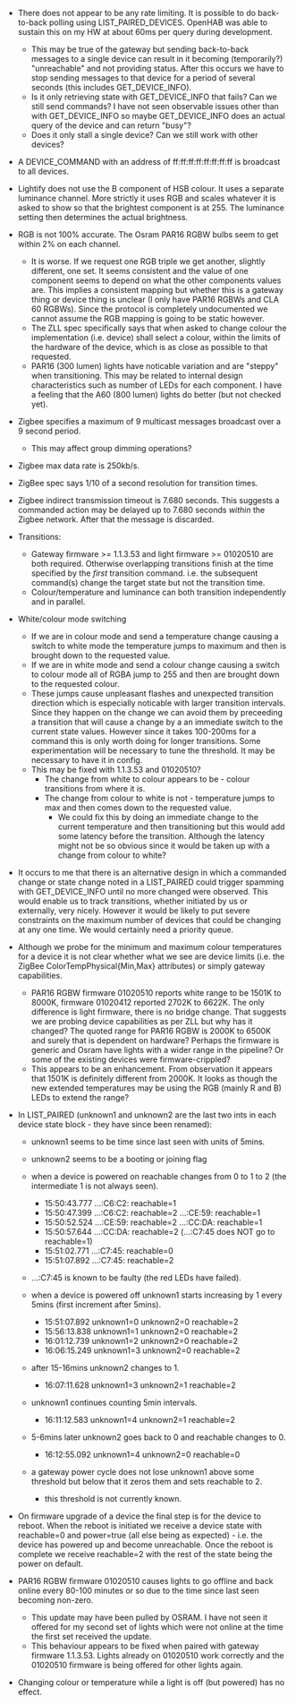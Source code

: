 * There does not appear to be any rate limiting. It is possible to do back-to-back polling using LIST_PAIRED_DEVICES. OpenHAB was able to sustain this on my HW at about 60ms per query during development.
  * This may be true of the gateway but sending back-to-back messages to a single device can result in it becoming (temporarily?) "unreachable" and not providing status. After this occurs we have to stop sending messages to that device for a period of several seconds (this includes GET_DEVICE_INFO).
  * Is it only retrieving state with GET_DEVICE_INFO that fails? Can we still send commands? I have not seen observable issues other than with GET_DEVICE_INFO so maybe GET_DEVICE_INFO does an actual query of the device and can return "busy"?
  * Does it only  stall a single device? Can we still work with other devices?

* A DEVICE_COMMAND with an address of ff:ff:ff:ff:ff:ff:ff:ff is broadcast to all devices.

* Lightify does not use the B component of HSB colour. It uses a separate luminance channel. More strictly it uses RGB and scales whatever it is asked to show so that the brightest component is at 255. The luminance setting then determines the actual brightness.

* RGB is not 100% accurate. The Osram PAR16 RGBW bulbs seem to get within 2% on each channel.
  * It is worse. If we request one RGB triple we get another, slightly different, one set. It seems consistent and the value of one component seems to depend on what the other components values are. This implies a consistent mapping but whether this is a gateway thing or device thing is unclear (I only have PAR16 RGBWs and CLA 60 RGBWs). Since the protocol is completely undocumented we cannot assume the RGB mapping is going to be static however.
  * The ZLL spec specifically says that when asked to change colour the implementation (i.e. device) shall select a colour, within the limits of the hardware of the device, which is as close as possible to that requested.
  * PAR16 (300 lumen) lights have noticable variation and are "steppy" when transitioning. This may be related to internal design characteristics such as number of LEDs for each component. I have a feeling that the A60 (800 lumen) lights do better (but not checked yet).

* Zigbee specifies a maximum of 9 multicast messages broadcast over a 9 second period.
  * This may affect group dimming operations?

* Zigbee max data rate is 250kb/s.

* ZigBee spec says 1/10 of a second resolution for transition times.

* Zigbee indirect transmission timeout is 7.680 seconds. This suggests a commanded action may be delayed up to 7.680 seconds _within_ the Zigbee network. After that the message is discarded.

* Transitions:
  * Gateway firmware >= 1.1.3.53 and light firmware >= 01020510 are both required. Otherwise overlapping transitions finish at the time specified by the _first_ transition command. i.e. the subsequent command(s) change the target state but not the transition time.
  * Colour/temperature and luminance can both transition independently and in parallel.

* White/colour mode switching
  * If we are in colour mode and send a temperature change causing a switch to white mode the temperature jumps to maximum and then is brought down to the requested value.
  * If we are in white mode and send a colour change causing a switch to colour mode all of RGBA jump to 255 and then are brought down to the requested colour.
  * These jumps cause unpleasant flashes and unexpected transition direction which is especially noticable with larger transition intervals. Since they happen on the change we can avoid them by preceeding a transition that will cause a change by a an immediate switch to the current state values. However since it takes 100-200ms for a command this is only worth doing for longer transitions. Some experimentation will be necessary to tune the threshold. It may be necessary to have it in config.
  * This may be fixed with 1.1.3.53 and 01020510?
    * The change from white to colour appears to be - colour transitions from where it is.
    * The change from colour to white is not - temperature jumps to max and then comes down to the requested value.
      * We could fix this by doing an immediate change to the current temperature and then transitioning but this would add some latency before the transition. Although the latency might not be so obvious since it would be taken up with a change from colour to white?

* It occurs to me that there is an alternative design in which a commanded change or state change noted in a LIST_PAIRED could trigger spamming with GET_DEVICE_INFO until no more changed were observed. This would enable us to track transitions, whether initiated by us or externally, very nicely. However it would be likely to put severe constraints on the maximum number of devices that could be changing at any one time. We would certainly need a priority queue.

* Although we probe for the minimum and maximum colour temperatures for a device it is not clear whether what we see are device limits (i.e. the ZigBee ColorTempPhysical{Min,Max} attributes) or simply gateway capabilities.
  * PAR16 RGBW firmware 01020510 reports white range to be 1501K to 8000K, firmware 01020412 reported 2702K to 6622K. The only difference is light firmware, there is no bridge change. That suggests we are probing device capabilities as per ZLL but why has it changed? The quoted range for PAR16 RGBW is 2000K to 6500K and surely that is dependent on hardware? Perhaps the firmware is generic and Osram have lights with a wider range in the pipeline? Or some of the existing devices were firmware-crippled?
  * This appears to be an enhancement. From observation it appears that 1501K is definitely different from 2000K. It looks as though the new extended temperatures may be using the RGB (mainly R and B) LEDs to extend the range?


* In LIST_PAIRED (unknown1 and unknown2 are the last two ints in each device state block - they have since been renamed):
  * unknown1 seems to be time since last seen with units of 5mins.
  * unknown2 seems to be a booting or joining flag

  * when a device is powered on reachable changes from 0 to 1 to 2 (the intermediate 1 is not always seen).
    * 15:50:43.777 ...:C6:C2:  reachable=1
    * 15:50:47.399 ...:C6:C2:  reachable=2 ...:CE:59:  reachable=1
    * 15:50:52.524 ...:CE:59:  reachable=2 ...:CC:DA:  reachable=1
    * 15:50:57.644 ...:CC:DA:  reachable=2 (...:C7:45 does NOT go to reachable=1)
    * 15:51:02.771 ...:C7:45:  reachable=0
    * 15:51:07.892 ...:C7:45:  reachable=2
  * ...:C7:45 is known to be faulty (the red LEDs have failed).

  * when a device is powered off unknown1 starts increasing by 1 every 5mins (first increment after 5mins).
    * 15:51:07.892 unknown1=0 unknown2=0 reachable=2
    * 15:56:13.838 unknown1=1 unknown2=0 reachable=2
    * 16:01:12.739 unknown1=2 unknown2=0 reachable=2
    * 16:06:15.249 unknown1=3 unknown2=0 reachable=2
  * after 15-16mins unknown2 changes to 1.
    * 16:07:11.628 unknown1=3 unknown2=1 reachable=2
  * unknown1 continues counting 5min intervals.
    * 16:11:12.583 unknown1=4 unknown2=1 reachable=2
  * 5-6mins later unknown2 goes back to 0 and reachable changes to 0.
    * 16:12:55.092 unknown1=4 unknown2=0 reachable=0

  * a gateway power cycle does not lose unknown1 above some threshold but below that it zeros them and sets reachable to 2.
    * this threshold is not currently known.

* On firmware upgrade of a device the final step is for the device to reboot. When the reboot is initiated we receive a device state with reachable=0 and power=true (all else being as expected) - i.e. the device has powered up and become unreachable. Once the reboot is complete we receive reachable=2 with the rest of the state being the power on default.

* PAR16 RGBW firmware 01020510 causes lights to go offline and back online every 80-100 minutes or so due to the time since last seen becoming non-zero.
  * This update may have been pulled by OSRAM. I have not seen it offered for my second set of lights which were not online at the time the first set received the update.
  * This behaviour appears to be fixed when paired with gateway firmware 1.1.3.53. Lights already on 01020510 work correctly and the 01020510 firmware is being offered for other lights again.

* Changing colour or temperature while a light is off (but powered) has no effect.
